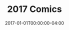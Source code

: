 ---
title: "2017 Comics"
type: "manual-list"
date: 2017-01-01T00:00:00-04:00
draft: false
is_subpage: true
exclude_from_nav: true
nav_category: "grafald_years"
manual_links:
    - projects/grafald/comics/86.md
    - projects/grafald/comics/86-2.md
    - projects/grafald/comics/87.md
    - projects/grafald/comics/87-2.md
    - projects/grafald/comics/88.md
    - projects/grafald/comics/89.md
    - projects/grafald/comics/90.md
    - projects/grafald/comics/bonus_37.md
    - projects/grafald/comics/bonus_38.md
    - projects/grafald/comics/bonus_39.md
    - projects/grafald/comics/91.md
---